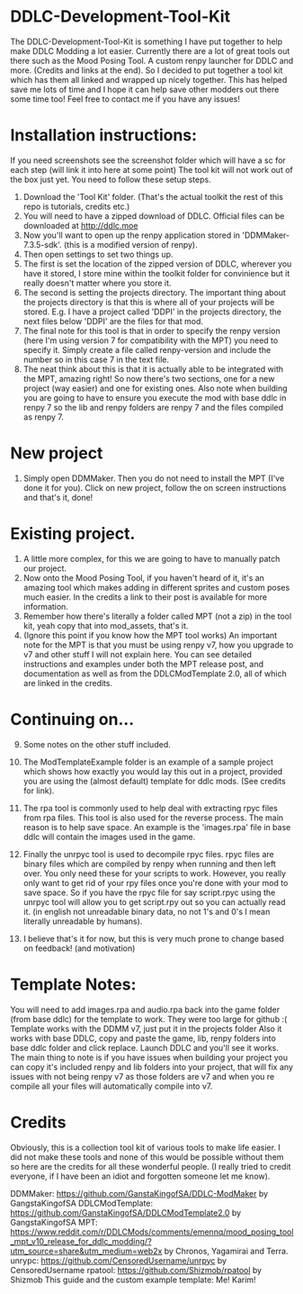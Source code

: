 # DDLC-Development-Tool-Kit

The DDLC-Development-Tool-Kit is something I have put together to help make DDLC Modding a lot easier. Currently there are a lot of great tools out there such as the Mood Posing Tool. A custom renpy launcher for DDLC and more. (Credits and links at the end). So I decided to put together a tool kit which has them all linked and wrapped up nicely together. This has helped save me lots of time and I hope it can help save other modders out there some time too! Feel free to contact me if you have any issues!

# Installation instructions:

If you need screenshots see the screenshot folder which will have a sc for each step (will link it into here at some point)
The tool kit will not work out of the box just yet. You need to follow these setup steps.
1. Download the 'Tool Kit' folder. (That's the actual toolkit the rest of this repo is tutorials, credits etc.)
2. You will need to have a zipped download of DDLC. Official files can be downloaded at http://ddlc.moe
3. Now you'll want to open up the renpy application stored in 'DDMMaker-7.3.5-sdk'. (this is a modified version of renpy).
4. Then open settings to set two things up. 
5. The first is set the location of the zipped version of DDLC, wherever you have it stored, I store mine within the toolkit folder for convinience but it really doesn't matter where you store it. 
6. The second is setting the projects directory. The important thing about the projects directory is that this is where all of your projects will be stored. E.g. I have a project called 'DDPI' in the projects directory, the next files below 'DDPI' are the files for that mod.
7. The final note for this tool is that in order to specify the renpy version (here I'm using version 7 for compatibility with the MPT) you need to specify it. Simply create a file called renpy-version and include the number so in this case 7 in the text file.
8. The neat think about this is that it is actually able to be integrated with the MPT, amazing right! So now there's two sections, one for a new project (way easier) and one for existing ones. Also note when building you are going to have to ensure you execute the mod with base ddlc in renpy 7 so the lib and renpy folders are renpy 7 and the files compiled as renpy 7.

# New project

1. Simply open DDMMaker. Then you do not need to install the MPT (I've done it for you). Click on new project, follow the on screen instructions and that's it, done!

# Existing project.

1. A little more complex, for this we are going to have to manually patch our project.
2. Now onto the Mood Posing Tool, if you haven't heard of it, it's an amazing tool which makes adding in different sprites and custom poses much easier. In the credits a link to their post is available for more information.
3. Remember how there's literally a folder called MPT (not a zip) in the tool kit, yeah copy that into mod_assets, that's it.
4. (Ignore this point if you know how the MPT tool works) An important note for the MPT is that you must be using renpy v7, how you upgrade to v7 and other stuff I will not explain here. You can see detailed instructions and examples under both the MPT release post, and documentation as well as from the DDLCModTemplate 2.0, all of which are linked in the credits.

# Continuing on...

9. Some notes on the other stuff included.
10. The ModTemplateExample folder is an example of a sample project which shows how exactly you would lay this out in a project, provided you are using the (almost default) template for ddlc mods. (See credits for link).
11. The rpa tool is commonly used to help deal with extracting rpyc files from rpa files. This tool is also used for the reverse process. The main reason is to help save space. An example is the 'images.rpa' file in base ddlc will contain the images used in the game.
12. Finally the unrpyc tool is used to decompile rpyc files. rpyc files are binary files which are compiled by renpy when running and then left over. You only need these for your scripts to work. However, you really only want to get rid of your rpy files once you're done with your mod to save space. So if you have the rpyc file for say script.rpyc using the unrpyc tool will allow you to get script.rpy out so you can actually read it. (in english not unreadable binary data, no not 1's and 0's I mean literally unreadable by humans).

13. I believe that's it for now, but this is very much prone to change based on feedback! (and motivation)

# Template Notes:

You will need to add images.rpa and audio.rpa back into the game folder (from base ddlc) for the template to work. They were too large for github :(
Template works with the DDMM v7, just put it in the projects folder
Also it works with base DDLC, copy and paste the game, lib, renpy folders into base ddlc folder and click replace.
Launch DDLC and you'll see it works.
The main thing to note is if you have issues when building your project you can copy it's included renpy and lib folders into your project, that will fix any issues with not being renpy v7 as those folders are v7 and when you re compile all your files will automatically compile into v7.

# Credits

Obviously, this is a collection tool kit of various tools to make life easier. I did not make these tools and none of this would be possible without them so here are the credits for all these wonderful people. (I really tried to credit everyone, if I have been an idiot and forgotten someone let me know).

DDMMaker: https://github.com/GanstaKingofSA/DDLC-ModMaker by GangstaKingofSA
DDLCModTemplate: https://github.com/GanstaKingofSA/DDLCModTemplate2.0 by GangstaKingofSA
MPT: https://www.reddit.com/r/DDLCMods/comments/emennq/mood_posing_tool_mpt_v10_release_for_ddlc_modding/?utm_source=share&utm_medium=web2x by Chronos, Yagamirai and Terra.
unrypc: https://github.com/CensoredUsername/unrpyc by CensoredUsername
rpatool: https://github.com/Shizmob/rpatool by Shizmob
This guide and the custom example template: Me! Karim!

